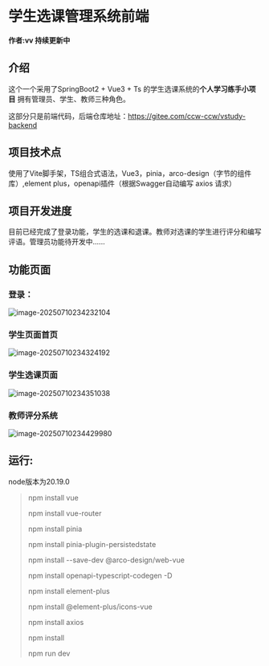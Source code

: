 #  学生选课管理系统前端

**作者:vv   持续更新中**

## 介绍

这个一个采用了SpringBoot2 + Vue3 + Ts 的学生选课系统的**个人学习练手小项目**    拥有管理员、学生、教师三种角色。

这部分只是前端代码，后端仓库地址：https://gitee.com/ccw-ccw/vstudy-backend

## 项目技术点

使用了Vite脚手架，TS组合式语法，Vue3，pinia，arco-design（字节的组件库）,element plus，openapi插件（根据Swagger自动编写 axios 请求）

## 项目开发进度

目前已经完成了登录功能，学生的选课和退课。教师对选课的学生进行评分和编写评语。管理员功能待开发中......

## 功能页面

### 登录：

![image-20250710234232104](https://ccwxiaonaofu.oss-cn-shanghai.aliyuncs.com/image-20250710234232104.png)

### 学生页面首页

![image-20250710234324192](https://ccwxiaonaofu.oss-cn-shanghai.aliyuncs.com/image-20250710234324192.png)

### 学生选课页面

![image-20250710234351038](https://ccwxiaonaofu.oss-cn-shanghai.aliyuncs.com/image-20250710234351038.png)

### 教师评分系统

![image-20250710234429980](https://ccwxiaonaofu.oss-cn-shanghai.aliyuncs.com/image-20250710234429980.png)

## 运行:

node版本为20.19.0

> npm install vue
>
> npm install vue-router
>
> npm install pinia
>
> npm install pinia-plugin-persistedstate
>
> npm install --save-dev @arco-design/web-vue
>
> npm install openapi-typescript-codegen -D
>
> npm install element-plus
>
> npm install @element-plus/icons-vue
>
> npm install axios
>
> npm install
>
> npm run dev

